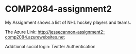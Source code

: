 # COMP2084-assignment2

My Assignment shows a list of NHL hockey players and teams. 

The Azure Link: http://jessecannon-assignment2-comp2084.azurewebsites.net

Additional social login: Twitter Authentication 
